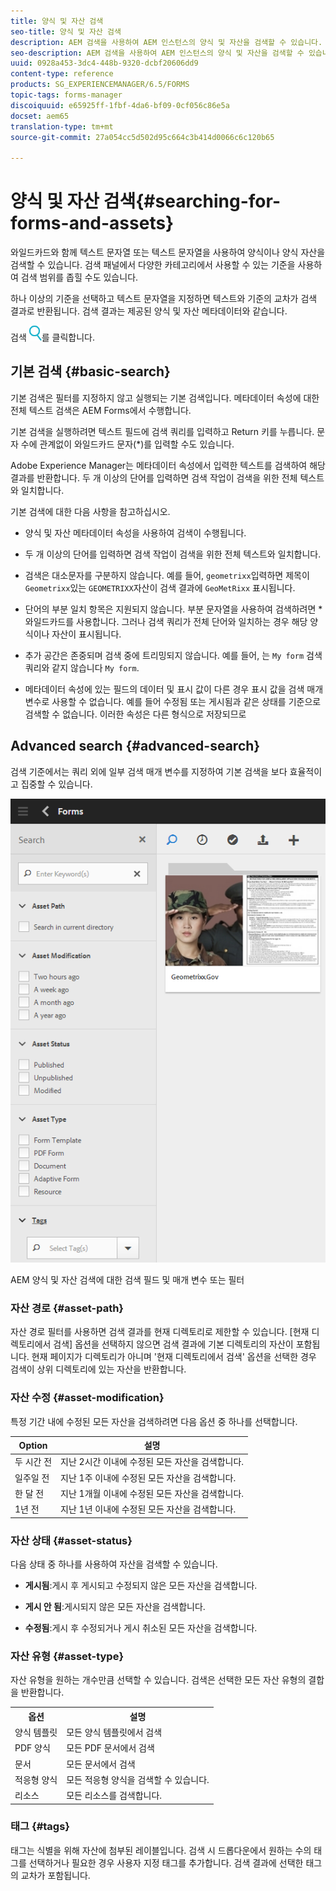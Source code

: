 ```yaml
---
title: 양식 및 자산 검색
seo-title: 양식 및 자산 검색
description: AEM 검색을 사용하여 AEM 인스턴스의 양식 및 자산을 검색할 수 있습니다. 기본 및 고급 검색을 통해 에셋을 신속하게 찾을 수 있습니다.
seo-description: AEM 검색을 사용하여 AEM 인스턴스의 양식 및 자산을 검색할 수 있습니다. 기본 및 고급 검색을 통해 에셋을 신속하게 찾을 수 있습니다.
uuid: 0928a453-3dc4-448b-9320-dcbf20606dd9
content-type: reference
products: SG_EXPERIENCEMANAGER/6.5/FORMS
topic-tags: forms-manager
discoiquuid: e65925ff-1fbf-4da6-bf09-0cf056c86e5a
docset: aem65
translation-type: tm+mt
source-git-commit: 27a054cc5d502d95c664c3b414d0066c6c120b65

---
```



# 양식 및 자산 검색{#searching-for-forms-and-assets}

와일드카드와 함께 텍스트 문자열 또는 텍스트 문자열을 사용하여 양식이나 양식 자산을 검색할 수 있습니다. 검색 패널에서 다양한 카테고리에서 사용할 수 있는 기준을 사용하여 검색 범위를 좁힐 수도 있습니다.

하나 이상의 기준을 선택하고 텍스트 문자열을 지정하면 텍스트와 기준의 교차가 검색 결과로 반환됩니다. 검색 결과는 제공된 양식 및 자산 메타데이터와 같습니다.

검색 ![패널을 표시하거나 숨기려면 aem6forms_search](assets/aem6forms_search.png)를 클릭합니다.

## 기본 검색 {#basic-search}

기본 검색은 필터를 지정하지 않고 실행되는 기본 검색입니다. 메타데이터 속성에 대한 전체 텍스트 검색은 AEM Forms에서 수행합니다.

기본 검색을 실행하려면 텍스트 필드에 검색 쿼리를 입력하고 Return 키를 누릅니다. 문자 수에 관계없이 와일드카드 문자(*)를 입력할 수도 있습니다.

Adobe Experience Manager는 메타데이터 속성에서 입력한 텍스트를 검색하여 해당 결과를 반환합니다. 두 개 이상의 단어를 입력하면 검색 작업이 검색을 위한 전체 텍스트와 일치합니다.

기본 검색에 대한 다음 사항을 참고하십시오.

* 양식 및 자산 메타데이터 속성을 사용하여 검색이 수행됩니다.
* 두 개 이상의 단어를 입력하면 검색 작업이 검색을 위한 전체 텍스트와 일치합니다.
* 검색은 대소문자를 구분하지 않습니다. 예를 들어, `geometrixx`입력하면 제목이 `Geometrixx`있는 `GEOMETRIXX`자산이 검색 결과에 `GeoMetRixx` 표시됩니다.

* 단어의 부분 일치 항목은 지원되지 않습니다. 부분 문자열을 사용하여 검색하려면 * 와일드카드를 사용합니다. 그러나 검색 쿼리가 전체 단어와 일치하는 경우 해당 양식이나 자산이 표시됩니다.
* 추가 공간은 존중되며 검색 중에 트리밍되지 않습니다. 예를 들어, 는 `My form` 검색 쿼리와 같지 않습니다 `My form`.

* 메타데이터 속성에 있는 필드의 데이터 및 표시 값이 다른 경우 표시 값을 검색 매개 변수로 사용할 수 없습니다. 예를 들어 수정됨 또는 게시됨과 같은 상태를 기준으로 검색할 수 없습니다. 이러한 속성은 다른 형식으로 저장되므로

## Advanced search {#advanced-search}

검색 기준에서는 쿼리 외에 일부 검색 매개 변수를 지정하여 기본 검색을 보다 효율적이고 집중할 수 있습니다.

![AEM 양식 및 자산 검색에 대한 검색 필드 및 매개 변수 또는 필터](assets/search_forms_assets.png)

AEM 양식 및 자산 검색에 대한 검색 필드 및 매개 변수 또는 필터

### 자산 경로 {#asset-path}

자산 경로 필터를 사용하면 검색 결과를 현재 디렉토리로 제한할 수 있습니다. [현재 디렉토리에서 검색] 옵션을 선택하지 않으면 검색 결과에 기본 디렉토리의 자산이 포함됩니다. 현재 페이지가 디렉토리가 아니며 &#39;현재 디렉토리에서 검색&#39; 옵션을 선택한 경우 검색이 상위 디렉토리에 있는 자산을 반환합니다.

### 자산 수정 {#asset-modification}

특정 기간 내에 수정된 모든 자산을 검색하려면 다음 옵션 중 하나를 선택합니다.

| **Option** | **설명** |
|---|---|
| 두 시간 전 | 지난 2시간 이내에 수정된 모든 자산을 검색합니다. |
| 일주일 전 | 지난 1주 이내에 수정된 모든 자산을 검색합니다. |
| 한 달 전 | 지난 1개월 이내에 수정된 모든 자산을 검색합니다. |
| 1년 전 | 지난 1년 이내에 수정된 모든 자산을 검색합니다. |

### 자산 상태 {#asset-status}

다음 상태 중 하나를 사용하여 자산을 검색할 수 있습니다.

* **게시됨**:게시 후 게시되고 수정되지 않은 모든 자산을 검색합니다.

* **게시 안 됨**:게시되지 않은 모든 자산을 검색합니다.

* **수정됨**:게시 후 수정되거나 게시 취소된 모든 자산을 검색합니다.

### 자산 유형 {#asset-type}

자산 유형을 원하는 개수만큼 선택할 수 있습니다. 검색은 선택한 모든 자산 유형의 결합을 반환합니다.

<table>
 <tbody>
  <tr>
   <th>옵션</th> 
   <th>설명</th> 
  </tr>
  <tr>
   <td>양식 템플릿<br /> </td> 
   <td>모든 양식 템플릿에서 검색<br /> </td> 
  </tr>
  <tr>
   <td>PDF 양식</td> 
   <td>모든 PDF 문서에서 검색</td> 
  </tr>
  <tr>
   <td>문서</td> 
   <td>모든 문서에서 검색</td> 
  </tr>
  <tr>
   <td>적응형 양식<br /> </td> 
   <td>모든 적응형 양식을 검색할 수 있습니다.</td> 
  </tr>
  <tr>
   <td>리소스</td> 
   <td>모든 리소스를 검색합니다.<br /> </td> 
  </tr>
 </tbody>
</table>

### 태그 {#tags}

태그는 식별을 위해 자산에 첨부된 레이블입니다. 검색 시 드롭다운에서 원하는 수의 태그를 선택하거나 필요한 경우 사용자 지정 태그를 추가합니다. 검색 결과에 선택한 태그의 교차가 포함됩니다.
